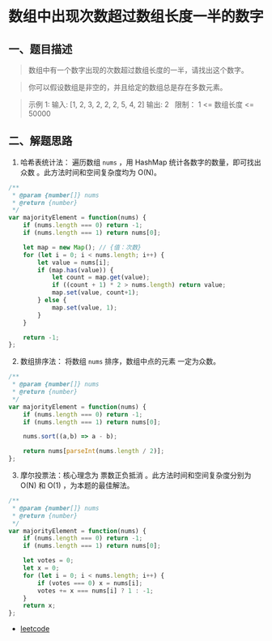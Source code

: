 # 数组中出现次数超过数组长度一半的数字

## 一、题目描述

> 数组中有一个数字出现的次数超过数组长度的一半，请找出这个数字。

> 你可以假设数组是非空的，并且给定的数组总是存在多数元素。

> 示例 1:
输入: [1, 2, 3, 2, 2, 2, 5, 4, 2]
输出: 2
 
> 限制：
1 <= 数组长度 <= 50000

## 二、解题思路

1. 哈希表统计法： 遍历数组 `nums` ，用 HashMap 统计各数字的数量，即可找出 众数 。此方法时间和空间复杂度均为 O(N)。

```js
/**
 * @param {number[]} nums
 * @return {number}
 */
var majorityElement = function(nums) {
    if (nums.length === 0) return -1;
    if (nums.length === 1) return nums[0];

    let map = new Map(); // {值：次数}
    for (let i = 0; i < nums.length; i++) {
        let value = nums[i];
        if (map.has(value)) {
            let count = map.get(value);
            if ((count + 1) * 2 > nums.length) return value;
            map.set(value, count+1);
        } else {
            map.set(value, 1);
        }
    }

    return -1;
};
```

2. 数组排序法： 将数组 `nums` 排序，数组中点的元素 一定为众数。

```js
/**
 * @param {number[]} nums
 * @return {number}
 */
var majorityElement = function(nums) {
    if (nums.length === 0) return -1;
    if (nums.length === 1) return nums[0];

    nums.sort((a,b) => a - b);

    return nums[parseInt(nums.length / 2)];
};
```

3. 摩尔投票法：核心理念为 票数正负抵消 。此方法时间和空间复杂度分别为 O(N) 和 O(1) ，为本题的最佳解法。

```js
/**
 * @param {number[]} nums
 * @return {number}
 */
var majorityElement = function(nums) {
    if (nums.length === 0) return -1;
    if (nums.length === 1) return nums[0];

    let votes = 0;
    let x = 0;
    for (let i = 0; i < nums.length; i++) {
        if (votes === 0) x = nums[i]; 
        votes += x === nums[i] ? 1 : -1;
    }
    return x;
};
```


- [leetcode](https://leetcode-cn.com/problems/shu-zu-zhong-chu-xian-ci-shu-chao-guo-yi-ban-de-shu-zi-lcof/)